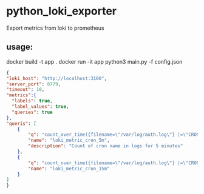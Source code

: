 # python_loki_exporter
Export metrics from loki to prometheus

## usage:
docker build -t app .
docker run -it app python3 main.py -f config.json

```json config.json
{
"loki_host": "http://localhost:3100",
"server_port": 8779,
"timeout": 10,
"metrics":{
  "labels": true,
  "label_values": true,
  "queries": true
},
"queris": [
    {
        "q": "count_over_time({filename=\"/var/log/auth.log\"} |=\"CRON\"[5m])",
        "name": "loki_metric_cron_5m",
        "description": "Count of cron name in logs for 5 minutes"
    },
    {
        "q": "count_over_time({filename=\"/var/log/auth.log\"} |=\"CRON\"[15m])",
        "name": "loki_metric_cron_15m"
    }
]
}
```